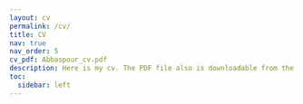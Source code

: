 ```yaml
---
layout: cv
permalink: /cv/
title: CV
nav: true
nav_order: 5
cv_pdf: Abbaspour_cv.pdf
description: Here is my cv. The PDF file also is downloadable from the top pdf download button.
toc:
  sidebar: left
---
```

